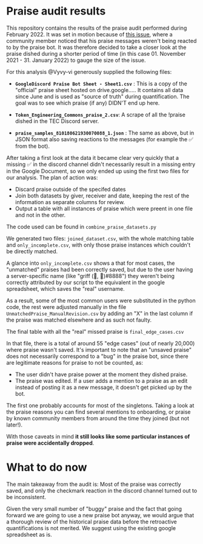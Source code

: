 # Praise audit results

This repository contains the results of the praise audit performed during February 2022. It was set in motion because of [this issue](https://github.com/CommonsBuild/coordination/issues/1142
), where a community member noticed that his praise messages weren't being reacted to by the praise bot. 
It was therefore decided to take a closer look at the praise dished during a shorter period of time (in this case 01. November 2021 - 31. January 2022) to gauge the size of the issue. 

For this analysis @Vyvy-vi generously supplied the following files:
- **`GoogleDiscord Praise Bot Sheet - Sheet1.csv`** : This is a copy of the "official" praise sheet hosted on drive.google..... It contains all data since June and is used as "source of truth" during quantification. The goal was to see which praise (if any) DIDN'T end up here.

- **`Token_Engineering_Commons_praise_2.csv`**: A scrape of all the !praise dished in the TEC Discord server.

- **`praise_samples_810180621930070088_1.json`** : The same as above, but in JSON format also saving reactions to the messages (for example the ✅ from the bot).

After taking a first look at the data it became clear very quickly that a missing ✅ in the discord channel didn't necessarily result in a missing entry in the Google Document, so we only ended up using the first two files for our analysis. The plan of action was:
- Discard praise outside of the specifed dates
- Join both datasets by giver, receiver and date, keeping the rest of the information as separate columns for review. 
- Output a table with all instances of praise which were preent in one file and not in the other. 

The code used can be found in `combine_praise_datasets.py`

We generated two files: `joined_dataset.csv`, with the whole matching table
and `only_incomplete.csv`, with only those praise instances which couldn't be directly matched. 

A glance into `only_incomplete.csv` shows a that for most cases, the "unmatched" praises had been correctly saved, but due to the user having a server-specific name (like "griff (💜, 💜)#8888") they weren't being correctly attributed by our script to the equivalent in the google spreadsheet, which saves the "real" username.

As a result, some of the most common users were substituted in the python code, the rest were adjusted manually in the file `UnmatchedPraise_ManualRevision.csv` by adding an "X" in the last column if the praise was matched elsewhere and as such not faulty.

The final table with all the "real" missed praise is `final_edge_cases.csv`

In that file, there is a total of around 55 "edge cases" (out of nearly 20,000) where praise wasn't saved. 
It's important to note that an "unsaved praise" does not necessarily correspond to a "bug" in the praise bot, since there are legitimate reasons for praise to not be counted, as:
- The user didn't have praise power at the moment they dished praise. 
- The praise was edited. If a user adds a mention to a praise as an edit instead of posting it as a new message, it doesn't get picked up by the bot.

The first one probably accounts for most of the singletons. Taking a look at the praise reasons you can find several mentions to onboarding, or praise by known community members from around the time they joined (but not later!).

With those caveats in mind **it still looks like some particular instances of praise were accidentally dropped**. 

# What to do now
The main takeaway from the audit is: Most of the praise was correctly saved, and only the checkmark reaction in the discord channel turned out to be inconsistent.

Given the very small number of "buggy" praise and the fact that going forward we are going to use a new praise bot anyway, we would argue that a thorough review of the historical praise data before the retroactive quantifications is not merited. We suggest using the existing google spreadsheet as is.

